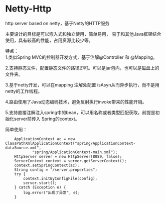 # Netty-Http
http server based on netty，基于Netty的HTTP服务

主要设计的目标是可以嵌入式和独立使用，简单易用，
易于和其他Java框架结合使用，具有较高的性能，占用资源比较少等。

特点：<br>
1.类似Spring MVC的控制器开发方式，基于注解@Controller 和 @Mapping。

2.支持静态文件，配置静态文件的路径即可。可以是jar包内，也可以是磁盘上的文件夹。

3.基于netty开发，可以在mapping 注解处配置 isAsyn从而异步执行，而不是用netty的工作线程。

4.路由使用了Java动态编码技术，避免反射执行invoke带来的性能开销。

5.支持直接注解注入spring中的bean，可以用名称或者类型匹配获取，前提是初始化server前传入
Spring的context。

简单使用：
        
        ApplicationContext ac = new ClassPathXmlApplicationContext("spring/ApplicationContext-dataSource.xml",
                "spring/ApplicationContext-main.xml");
        HttpServer server = new HttpServer(8089, false);
        ServerContext context = server.getServerContext();
        context.setSpringContext(ac);
        String config = "/server.properties";
        try {
            context.initByConfigFile(config);
            server.start();
        } catch (Exception e) {
            log.error("出现了异常", e);
        }